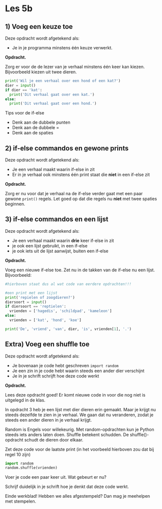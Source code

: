 # Les 5b

## 1\) Voeg een keuze toe

Deze opdracht wordt afgetekend als:

* Je in je programma minstens één keuze verwerkt.

**Opdracht.**

Zorg er voor de de lezer van je verhaal minstens één keer kan kiezen. Bijvoorbeeld kiezen uit twee dieren.

```python
print('Wil je een verhaal over een hond of een kat?')
dier = input()
if dier == 'kat':
  print('Dit verhaal gaat over een kat.')
else:
  print('Dit verhaal gaat over een hond.')
```

Tips voor de if-else

* Denk aan de dubbele punten
* Denk aan de dubbele =
* Denk aan de spaties

## 2\) if-else commandos en gewone prints

Deze opdracht wordt afgetekend als:

* Je een verhaal maakt waarin if-else in zit
* Er in je verhaal ook minstens één print staat die **niet** in een if-else zit

**Opdracht.**

Zorg er nu voor dat je verhaal na de if-else verder gaat met een paar gewone `print()` regels. Let goed op dat die regels nu **niet** met twee spaties beginnen.

## 3\) if-else commandos en een lijst

Deze opdracht wordt afgetekend als:

* Je een verhaal maakt waarin **drie** keer if-else in zit
* je ook een lijst gebruikt, in een if-else
* je ook iets uit de lijst aanwijst, buiten een if-else

**Opdracht.**

Voeg een nieuwe if-else toe. Zet nu in de takken van de if-else nu een lijst. Bijvoorbeeld:

```python
#hierboven staat dus al wat code van eerdere opdrachten!!!

#een print met een lijst
print('repielen of zoogdieren?')
diersoort = input()
if diersoort == 'reptielen':
  vrienden = ['hagedis', 'schildpad', 'kameleon']
else:
  vrienden = ['kat', 'hond', 'koe']

print('De', 'vriend', 'van', dier, 'is', vrienden[1], '.')
```

## Extra\) Voeg een shuffle toe 

Deze opdracht wordt afgetekend als:

* Je bovenaan je code hebt geschreven `import random`
* Je een zin in je code hebt waarin steeds een ander dier verschijnt
* Je in je schrift schrijft hoe deze code werkt

**Opdracht.**

Lees deze opdracht goed! Er komt nieuwe code in voor die nog niet is uitgelegd in de klas.

In opdracht 3 heb je een lijst met dier dieren erin gemaakt. Maar je krijgt nu steeds dezelfde te zien in je verhaal. We gaan dat nu veranderen, zodat je steeds een ander dieren in je verhaal krijgt.

Random is Engels voor willekeurig. Met random-opdrachten kun je Python steeds iets anders laten doen. Shuffle betekent schudden. De shuffle\(\)-opdracht schudt de dieren door elkaar.

Zet deze code voor de laatste print \(in het voorbeeld hierboven zou dat bij regel 10 zijn\)

```python
import random
random.shuffle(vrienden)
```

Voer je code een paar keer uit. Wat gebeurt er nu?

Schrijf duidelijk in je schrift hoe je denkt dat deze code werkt.

Einde werkblad! Hebben we alles afgestempeld? Dan mag je meehelpen met stempelen.
